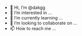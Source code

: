 - 👋 Hi, I’m @dakgg
- 👀 I’m interested in ...
- 🌱 I’m currently learning ...
- 💞️ I’m looking to collaborate on ...
- 📫 How to reach me ...

<!---
dakgg/dakgg is a ✨ special ✨ repository because its `README.md` (this file) appears on your GitHub profile.
You can click the Preview link to take a look at your changes.
--->
